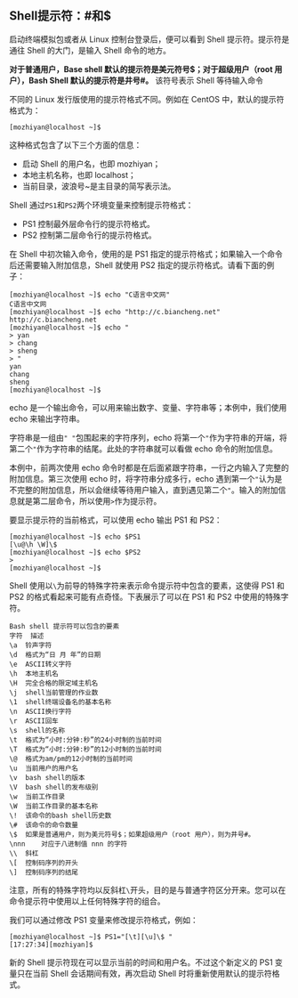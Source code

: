 ## Shell提示符：#和$

启动终端模拟包或者从 Linux 控制台登录后，便可以看到 Shell 提示符。提示符是通往 Shell 的大门，是输入 Shell 命令的地方。

**对于普通用户，Base shell 默认的提示符是美元符号\$；对于超级用户（root 用户），Bash Shell 默认的提示符是井号\#。** 该符号表示 Shell 等待输入命令

不同的 Linux 发行版使用的提示符格式不同。例如在 CentOS 中，默认的提示符格式为：
```
[mozhiyan@localhost ~]$
```
这种格式包含了以下三个方面的信息：
- 启动 Shell 的用户名，也即 mozhiyan；
- 本地主机名称，也即 localhost；
- 当前目录，波浪号~是主目录的简写表示法。

Shell 通过```PS1```和```PS2```两个环境变量来控制提示符格式：
- PS1 控制最外层命令行的提示符格式。
- PS2 控制第二层命令行的提示符格式。

在 Shell 中初次输入命令，使用的是 PS1 指定的提示符格式；如果输入一个命令后还需要输入附加信息，Shell 就使用 PS2 指定的提示符格式。请看下面的例子：
```
[mozhiyan@localhost ~]$ echo "C语言中文网"
C语言中文网
[mozhiyan@localhost ~]$ echo "http://c.biancheng.net"
http://c.biancheng.net
[mozhiyan@localhost ~]$ echo "
> yan
> chang
> sheng
> "
yan
chang
sheng
[mozhiyan@localhost ~]$
```
echo 是一个输出命令，可以用来输出数字、变量、字符串等；本例中，我们使用 echo 来输出字符串。

字符串是一组由```" "```包围起来的字符序列，echo 将第一个```"```作为字符串的开端，将第二个```"```作为字符串的结尾。此处的字符串就可以看做 echo 命令的附加信息。

本例中，前两次使用 echo 命令时都是在后面紧跟字符串，一行之内输入了完整的附加信息。第三次使用 echo 时，将字符串分成多行，echo 遇到第一个```"```认为是不完整的附加信息，所以会继续等待用户输入，直到遇见第二个```"```。输入的附加信息就是第二层命令，所以使用```>```作为提示符。

要显示提示符的当前格式，可以使用 echo 输出 PS1 和 PS2：
```
[mozhiyan@localhost ~]$ echo $PS1
[\u@\h \W]\$
[mozhiyan@localhost ~]$ echo $PS2
>
[mozhiyan@localhost ~]$ 
```
Shell 使用以```\```为前导的特殊字符来表示命令提示符中包含的要素，这使得 PS1 和 PS2 的格式看起来可能有点奇怪。下表展示了可以在 PS1 和 PS2 中使用的特殊字符。

```
Bash shell 提示符可以包含的要素
字符	描述
\a	铃声字符
\d	格式为“日 月 年”的日期
\e	ASCII转义字符
\h	本地主机名
\H	完全合格的限定域主机名
\j	shell当前管理的作业数
\1	shell终端设备名的基本名称
\n	ASCII换行字符
\r	ASCII回车
\s	shell的名称
\t	格式为“小时:分钟:秒”的24小时制的当前时间
\T	格式为“小时:分钟:秒”的12小时制的当前时间
\@	格式为am/pm的12小时制的当前时间
\u	当前用户的用户名
\v	bash shell的版本
\V	bash shell的发布级别
\w	当前工作目录
\W	当前工作目录的基本名称
\!	该命令的bash shell历史数
\#	该命令的命令数量
\$	如果是普通用户，则为美元符号$；如果超级用户（root 用户），则为井号#。
\nnn	对应于八进制值 nnn 的字符
\\	斜杠
\[	控制码序列的开头
\]	控制码序列的结尾
```
注意，所有的特殊字符均以反斜杠```\```开头，目的是与普通字符区分开来。您可以在命令提示符中使用以上任何特殊字符的组合。

我们可以通过修改 PS1 变量来修改提示符格式，例如：
```
[mozhiyan@localhost ~]$ PS1="[\t][\u]\$ "
[17:27:34][mozhiyan]$ 
```
新的 Shell 提示符现在可以显示当前的时间和用户名。不过这个新定义的 PS1 变量只在当前 Shell 会话期间有效，再次启动 Shell 时将重新使用默认的提示符格式。